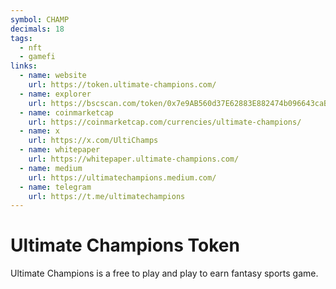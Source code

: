 ```yaml
---
symbol: CHAMP
decimals: 18
tags:
  - nft
  - gamefi
links:
  - name: website
    url: https://token.ultimate-champions.com/
  - name: explorer
    url: https://bscscan.com/token/0x7e9AB560d37E62883E882474b096643caB234B65
  - name: coinmarketcap
    url: https://coinmarketcap.com/currencies/ultimate-champions/
  - name: x
    url: https://x.com/UltiChamps
  - name: whitepaper
    url: https://whitepaper.ultimate-champions.com/
  - name: medium
    url: https://ultimatechampions.medium.com/
  - name: telegram
    url: https://t.me/ultimatechampions
---
```


# Ultimate Champions Token

Ultimate Champions is a free to play and play to earn fantasy sports game.
